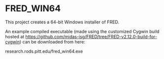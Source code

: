 # FRED_WIN64
This project creates a 64-bit Windows installer of FRED.

An example compiled executable (made using the customized Cygwin build hosted at https://github.com/midas-isg/FRED/tree/FRED-v2.12.0-build-for-cygwin) can be downloaded from here:

research.rods.pitt.edu/fred_win64.exe
